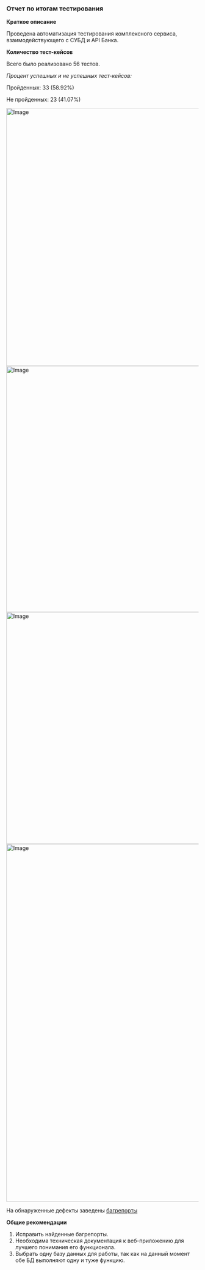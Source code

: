 ### **Отчет по итогам тестирования**


**Краткое описание**

Проведена автоматизация тестирования комплексного сервиса, взаимодействующего с СУБД и API Банка.


**Количество тест-кейсов**

Всего было реализовано  56 тестов.

_Процент успешных и не успешных тест-кейсов:_

Пройденных: 33 (58.92%)

Не пройденных: 23 (41.07%)


<img width="904" height="674" alt="Image" src="https://github.com/user-attachments/assets/faa3d123-222a-4379-a714-0545b080ea5a" />

<img width="734" height="643" alt="Image" src="https://github.com/user-attachments/assets/c3cda406-f500-48cd-938b-239756b4c323" />

<img width="726" height="606" alt="Image" src="https://github.com/user-attachments/assets/3dc0d996-ede9-4013-99ec-08b0d03e7021" />

<img width="760" height="935" alt="Image" src="https://github.com/user-attachments/assets/0a9d60c4-db9f-4897-8c7d-d881a67fa45b" />



На обнаруженные дефекты заведены [багрепорты](https://github.com/Marina85b/ga_diploma/issues)



**Общие рекомендации**

1. Исправить найденные багрепорты.
2. Необходима техническая документация к веб-приложению для лучшего понимания его функционала.
3. Выбрать одну базу данных для работы, так как на данный момент обе БД выполняют одну и туже функцию.

